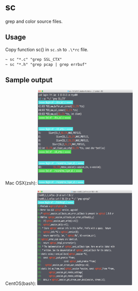 sc
================
grep and color source files.

Usage
----------------
Copy function sc() in `sc.sh` to `.\*rc` file.
```
~ sc "*.c" "grep SSL_CTX"
~ sc "*.h" "grep pcap | grep errbuf"
```

Sample output
----------------
Mac OSX(zsh):
<img src="o1.png" width = "300" height = "300">

CentOS(bash):
<img src="o2.png" width = "300" height = "300">